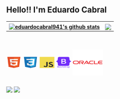 ## Hello!! I'm Eduardo Cabral 

<table>
  <tr>
    <th> <a href="https://github.com/eduardocabral941/github-readme-stats"><img align="center" src="https://github-readme-stats.vercel.app/api?username=eduardocabral941&show_icons=true&include_all_commits=true&theme=buefy&hide_border=true" alt="eduardocabral941's github stats" /></a> </th>
    <th> <a href="https://github.com/eduardocabral941/github-readme-stats"><img align="center" src="https://github-readme-stats.vercel.app/api/top-langs/?username=eduardocabral941&layout=compact&theme=buefy&hide_border=true" /></a> </th>
  </tr> 
</table>

 ## 
 
<div style="display: inline_block"><br>
  <img align="center" alt="edu-HTML" height="30" width="40" src="https://github.com/devicons/devicon/blob/master/icons/html5/html5-original.svg">
  <img align="center" alt="edu-CSS" height="30" width="40" src="https://github.com/devicons/devicon/blob/master/icons/css3/css3-original.svg">
  <img align="center" alt="edu-Js" height="30" width="40" src="https://github.com/devicons/devicon/blob/master/icons/javascript/javascript-original.svg">
  <img align="center" alt="edu-boost" height="30" width="40" src="https://github.com/devicons/devicon/blob/master/icons/bootstrap/bootstrap-plain-wordmark.svg">
  <img align="center" alt="edu-oracle" height="70" width="80" src="https://github.com/devicons/devicon/blob/master/icons/oracle/oracle-original.svg">
</div>  
  
  ##
  
  <div> 
 <a href = "mailto:contato"><img src="https://img.shields.io/badge/-Gmail-%23333?style=for-the-badge&logo=gmail&logoColor=white" target="_blank"></a>
 <a href="https://www.linkedin.com/in/eduardo-cabral941/" target="_blank"><img src="https://img.shields.io/badge/-LinkedIn-%230077B5?style=for-the-badge&logo=linkedin&logoColor=white" target="_blank"></a> 
     
</div>




